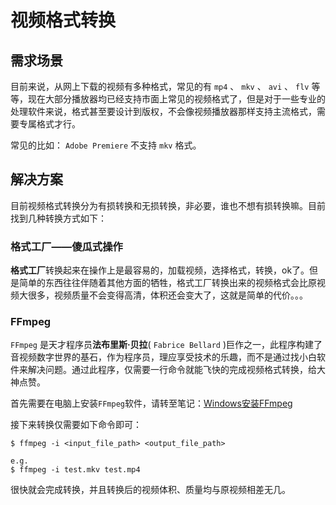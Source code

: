 # 视频格式转换

## 需求场景

目前来说，从网上下载的视频有多种格式，常见的有 `mp4` 、 `mkv` 、 `avi` 、 `flv` 等等，现在大部分播放器均已经支持市面上常见的视频格式了，但是对于一些专业的处理软件来说，格式甚至要设计到版权，不会像视频播放器那样支持主流格式，需要专属格式才行。

常见的比如： `Adobe Premiere` 不支持 `mkv` 格式。

## 解决方案

目前视频格式转换分为有损转换和无损转换，非必要，谁也不想有损转换嘛。目前找到几种转换方式如下：

### 格式工厂——傻瓜式操作

**格式工厂**转换起来在操作上是最容易的，加载视频，选择格式，转换，ok了。但是简单的东西往往伴随着其他方面的牺牲，格式工厂转换出来的视频格式会比原视频大很多，视频质量不会变得高清，体积还会变大了，这就是简单的代价。。。

### FFmpeg

`FFmpeg` 是天才程序员**法布里斯·贝拉**( `Fabrice Bellard` )巨作之一，此程序构建了音视频数字世界的基石，作为程序员，理应享受技术的乐趣，而不是通过找小白软件来解决问题。通过此程序，仅需要一行命令就能飞快的完成视频格式转换，给大神点赞。

首先需要在电脑上安装`FFmpeg`软件，请转至笔记：[Windows安装FFmpeg](../../../FFmpeg/Windows10安装/README.md)

接下来转换仅需要如下命令即可：

``` shell
$ ffmpeg -i <input_file_path> <output_file_path>

e.g.
$ ffmpeg -i test.mkv test.mp4
```

很快就会完成转换，并且转换后的视频体积、质量均与原视频相差无几。
